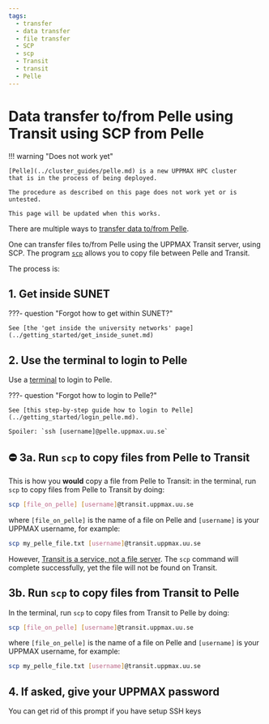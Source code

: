 ```yaml
---
tags:
  - transfer
  - data transfer
  - file transfer
  - SCP
  - scp
  - Transit
  - transit
  - Pelle
---
```


# Data transfer to/from Pelle using Transit using SCP from Pelle

!!! warning "Does not work yet"

    [Pelle](../cluster_guides/pelle.md) is a new UPPMAX HPC cluster
    that is in the process of being deployed.

    The procedure as described on this page does not work yet or is untested.

    This page will be updated when this works.

There are multiple ways to [transfer data to/from Pelle](../cluster_guides/transfer_pelle.md).

One can transfer files to/from Pelle using the UPPMAX Transit server, using SCP.
The program [`scp`](scp.md) allows you to copy file between Pelle and Transit.

The process is:

## 1. Get inside SUNET

???- question "Forgot how to get within SUNET?"

    See [the 'get inside the university networks' page](../getting_started/get_inside_sunet.md)

## 2. Use the terminal to login to Pelle

Use a [terminal](../software/terminal.md) to login to Pelle.

???- question "Forgot how to login to Pelle?"

    See [this step-by-step guide how to login to Pelle](../getting_started/login_pelle.md).

    Spoiler: `ssh [username]@pelle.uppmax.uu.se`

## :no_entry: 3a. Run `scp` to copy files from Pelle to Transit

This is how you **would** copy a file from Pelle to Transit:
in the terminal, run `scp` to copy files from Pelle to Transit by doing:

```bash
scp [file_on_pelle] [username]@transit.uppmax.uu.se
```

where `[file_on_pelle]` is the name of a file on Pelle
and `[username]` is your UPPMAX username, for example:

```bash
scp my_pelle_file.txt [username]@transit.uppmax.uu.se
```

However, [Transit is a service, not a file server](../cluster_guides/transit.md).
The `scp` command will complete successfully,
yet the file will not be found on Transit.

## 3b. Run `scp` to copy files from Transit to Pelle

In the terminal, run `scp` to copy files from Transit to Pelle by doing:

```bash
scp [file_on_pelle] [username]@transit.uppmax.uu.se
```

where `[file_on_pelle]` is the name of a file on Pelle
and `[username]` is your UPPMAX username, for example:

```bash
scp my_pelle_file.txt [username]@transit.uppmax.uu.se
```

## 4. If asked, give your UPPMAX password

You can get rid of this prompt if you have setup SSH keys
